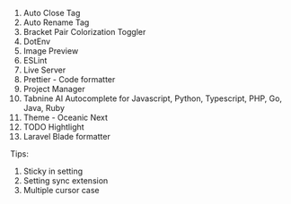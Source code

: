 1. Auto Close Tag
2. Auto Rename Tag
3. Bracket Pair Colorization Toggler
4. DotEnv
5. Image Preview
6. ESLint
7. Live Server
8. Prettier - Code formatter
9. Project Manager
10. Tabnine AI Autocomplete for Javascript, Python, Typescript, PHP, Go, Java, Ruby
11. Theme - Oceanic Next
12. TODO Hightlight
13. Laravel Blade formatter

Tips:

1. Sticky in setting
2. Setting sync extension
3. Multiple cursor case

